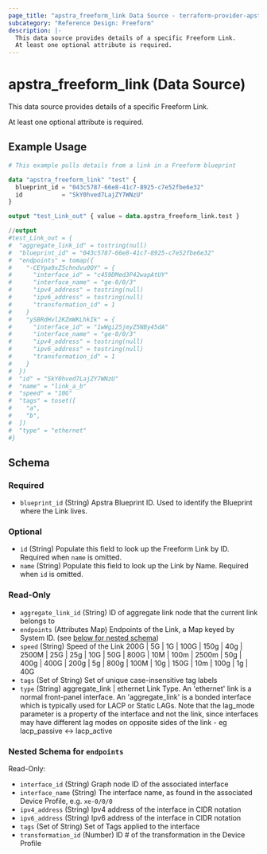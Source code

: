 ```yaml
---
page_title: "apstra_freeform_link Data Source - terraform-provider-apstra"
subcategory: "Reference Design: Freeform"
description: |-
  This data source provides details of a specific Freeform Link.
  At least one optional attribute is required.
---
```


# apstra_freeform_link (Data Source)

This data source provides details of a specific Freeform Link.

At least one optional attribute is required.


## Example Usage

```terraform
# This example pulls details from a link in a Freeform blueprint

data "apstra_freeform_link" "test" {
  blueprint_id = "043c5787-66e8-41c7-8925-c7e52fbe6e32"
  id           = "SkY0hved7LajZY7WNzU"
}

output "test_Link_out" { value = data.apstra_freeform_link.test }

//output
#test_Link_out = {
#  "aggregate_link_id" = tostring(null)
#  "blueprint_id" = "043c5787-66e8-41c7-8925-c7e52fbe6e32"
#  "endpoints" = tomap({
#    "-CEYpa9xZ5chndvu0OY" = {
#      "interface_id" = "c459DMed3P42wapAtUY"
#      "interface_name" = "ge-0/0/3"
#      "ipv4_address" = tostring(null)
#      "ipv6_address" = tostring(null)
#      "transformation_id" = 1
#    }
#    "ySBRdHvl2KZmWKLhkIk" = {
#      "interface_id" = "1wWgi25jmyZ5NBy45dA"
#      "interface_name" = "ge-0/0/3"
#      "ipv4_address" = tostring(null)
#      "ipv6_address" = tostring(null)
#      "transformation_id" = 1
#    }
#  })
#  "id" = "SkY0hved7LajZY7WNzU"
#  "name" = "link_a_b"
#  "speed" = "10G"
#  "tags" = toset([
#    "a",
#    "b",
#  ])
#  "type" = "ethernet"
#}
```

<!-- schema generated by tfplugindocs -->
## Schema

### Required

- `blueprint_id` (String) Apstra Blueprint ID. Used to identify the Blueprint where the Link lives.

### Optional

- `id` (String) Populate this field to look up the Freeform Link by ID. Required when `name` is omitted.
- `name` (String) Populate this field to look up the Link by Name. Required when `id` is omitted.

### Read-Only

- `aggregate_link_id` (String) ID of aggregate link node that the current link belongs to
- `endpoints` (Attributes Map) Endpoints of the  Link, a Map keyed by System ID. (see [below for nested schema](#nestedatt--endpoints))
- `speed` (String) Speed of the Link 200G | 5G | 1G | 100G | 150g | 40g | 2500M | 25G | 25g | 10G | 50G | 800G | 10M | 100m | 2500m | 50g | 400g | 400G | 200g | 5g | 800g | 100M | 10g | 150G | 10m | 100g | 1g | 40G
- `tags` (Set of String) Set of unique case-insensitive tag labels
- `type` (String) aggregate_link | ethernet
Link Type. An 'ethernet' link is a normal front-panel interface. An 'aggregate_link' is a bonded interface which is typically used for LACP or Static LAGs. Note that the lag_mode parameter is a property of the interface and not the link, since interfaces may have different lag modes on opposite sides of the link - eg lacp_passive <-> lacp_active

<a id="nestedatt--endpoints"></a>
### Nested Schema for `endpoints`

Read-Only:

- `interface_id` (String) Graph node ID of the associated interface
- `interface_name` (String) The interface name, as found in the associated Device Profile, e.g. `xe-0/0/0`
- `ipv4_address` (String) Ipv4 address of the interface in CIDR notation
- `ipv6_address` (String) Ipv6 address of the interface in CIDR notation
- `tags` (Set of String) Set of Tags applied to the interface
- `transformation_id` (Number) ID # of the transformation in the Device Profile
